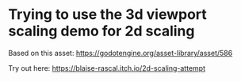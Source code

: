 # Trying to use the 3d viewport scaling demo for 2d scaling

Based on this asset: https://godotengine.org/asset-library/asset/586

Try out here: https://blaise-rascal.itch.io/2d-scaling-attempt